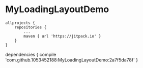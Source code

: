 # MyLoadingLayoutDemo
	allprojects {
		repositories {
			...
			maven { url 'https://jitpack.io' }
		}
	}
  
  dependencies {
	        compile 'com.github.1053452188:MyLoadingLayoutDemo:2a7f5da78f'
	}
